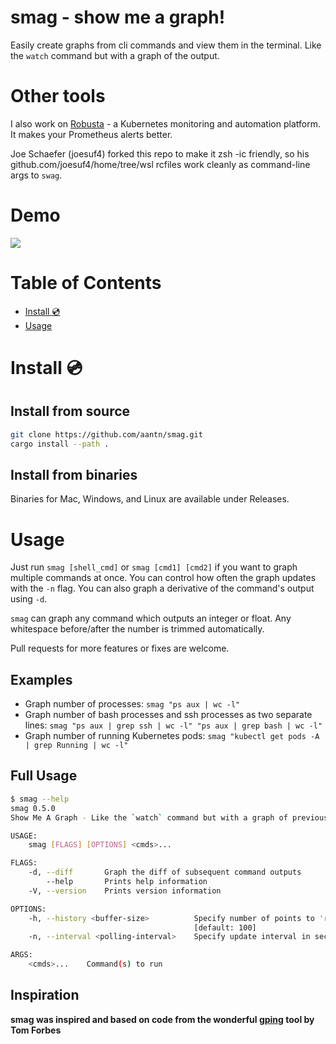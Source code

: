 # smag - show me a graph!

Easily create graphs from cli commands and view them in the terminal. Like the `watch` command but with a graph of the output.

# Other tools

I also work on [Robusta](https://github.com/robusta-dev/robusta) - a Kubernetes monitoring and automation platform. It makes your Prometheus alerts better.

Joe Schaefer (joesuf4) forked this repo to make it zsh -ic friendly, so his github.com/joesuf4/home/tree/wsl rcfiles work cleanly as command-line args to `swag`.

# Demo

![](./images/readme-example.gif)

Table of Contents
=================

   * [Install :cd:](#install-cd)
   * [Usage ](#usage)

# Install :cd:

## Install from source
```bash
git clone https://github.com/aantn/smag.git
cargo install --path .
```
## Install from binaries
Binaries for Mac, Windows, and Linux are available under Releases.

# Usage

Just run `smag [shell_cmd]` or `smag [cmd1] [cmd2]` if you want to graph multiple commands at once.
You can control how often the graph updates with the `-n` flag. You can also graph a derivative of the command's output using `-d`.

`smag` can graph any command which outputs an integer or float. Any whitespace before/after the number is trimmed automatically.

Pull requests for more features or fixes are welcome.

## Examples
* Graph number of processes: `smag "ps aux | wc -l"`
* Graph number of bash processes and ssh processes as two separate lines: `smag "ps aux | grep ssh | wc -l" "ps aux | grep bash | wc -l"`
* Graph number of running Kubernetes pods: `smag "kubectl get pods -A | grep Running | wc -l"`

## Full Usage

```bash
$ smag --help                                                                                                           ✔  2355  17:59:43
smag 0.5.0
Show Me A Graph - Like the `watch` command but with a graph of previous values.

USAGE:
    smag [FLAGS] [OPTIONS] <cmds>...

FLAGS:
    -d, --diff       Graph the diff of subsequent command outputs
        --help       Prints help information
    -V, --version    Prints version information

OPTIONS:
    -h, --history <buffer-size>          Specify number of points to 'remember' and graph at once for each commands
                                         [default: 100]
    -n, --interval <polling-interval>    Specify update interval in seconds. [default: 1.0]

ARGS:
    <cmds>...    Command(s) to run
```

## Inspiration
**smag was inspired and based on code from the wonderful [gping](https://github.com/orf/gping) tool by Tom Forbes**

